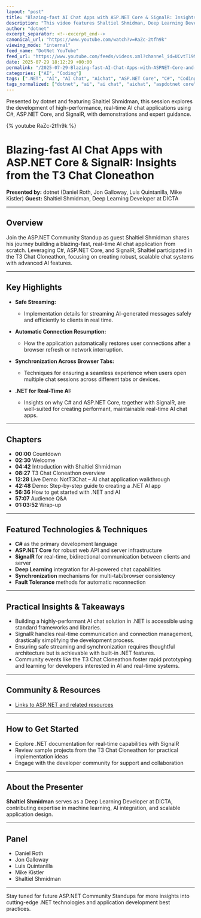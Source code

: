 ```yaml
---
layout: "post"
title: "Blazing-fast AI Chat Apps with ASP.NET Core & SignalR: Insights from the T3 Chat Cloneathon"
description: "This video features Shaltiel Shmidman, Deep Learning Developer at DICTA, as he discusses building a high-performance, real-time AI chat app using C#, ASP.NET Core, and SignalR. Key topics include safe streaming, connection resumption, multi-tab synchronization, and the developer experience of .NET for robust AI solutions."
author: "dotnet"
excerpt_separator: <!--excerpt_end-->
canonical_url: "https://www.youtube.com/watch?v=RaZc-2tfh9k"
viewing_mode: "internal"
feed_name: "DotNet YouTube"
feed_url: "https://www.youtube.com/feeds/videos.xml?channel_id=UCvtT19MZW8dq5Wwfu6B0oxw"
date: 2025-07-29 18:12:29 +00:00
permalink: "/2025-07-29-Blazing-fast-AI-Chat-Apps-with-ASPNET-Core-and-SignalR-Insights-from-the-T3-Chat-Cloneathon.html"
categories: ["AI", "Coding"]
tags: [".NET", "AI", "AI Chat", "Aichat", "ASP.NET Core", "C#", "Coding", "Connection Resumption", "Deep Learning", "Demo", "Developer", "Developer Community", "Dotnetdeveloper", "Microsoft", "Real Time Applications", "Safe Streaming", "SignalR", "Software Developer", "Synchronization", "T3 Chat Cloneathon", "Videos", "Web Development"]
tags_normalized: ["dotnet", "ai", "ai chat", "aichat", "aspdotnet core", "csharp", "coding", "connection resumption", "deep learning", "demo", "developer", "developer community", "dotnetdeveloper", "microsoft", "real time applications", "safe streaming", "signalr", "software developer", "synchronization", "t3 chat cloneathon", "videos", "web development"]
---
```


Presented by dotnet and featuring Shaltiel Shmidman, this session explores the development of high-performance, real-time AI chat applications using C#, ASP.NET Core, and SignalR, with demonstrations and expert guidance.<!--excerpt_end-->

{% youtube RaZc-2tfh9k %}

# Blazing-fast AI Chat Apps with ASP.NET Core & SignalR: Insights from the T3 Chat Cloneathon

**Presented by:** dotnet (Daniel Roth, Jon Galloway, Luis Quintanilla, Mike Kistler)
**Guest:** Shaltiel Shmidman, Deep Learning Developer at DICTA

---

## Overview

Join the ASP.NET Community Standup as guest Shaltiel Shmidman shares his journey building a blazing-fast, real-time AI chat application from scratch. Leveraging C#, ASP.NET Core, and SignalR, Shaltiel participated in the T3 Chat Cloneathon, focusing on creating robust, scalable chat systems with advanced AI features.

---

## Key Highlights

- **Safe Streaming:**
  - Implementation details for streaming AI-generated messages safely and efficiently to clients in real time.

- **Automatic Connection Resumption:**
  - How the application automatically restores user connections after a browser refresh or network interruption.

- **Synchronization Across Browser Tabs:**
  - Techniques for ensuring a seamless experience when users open multiple chat sessions across different tabs or devices.

- **.NET for Real-Time AI:**
  - Insights on why C# and ASP.NET Core, together with SignalR, are well-suited for creating performant, maintainable real-time AI chat apps.

---

## Chapters

- **00:00** Countdown
- **02:30** Welcome
- **04:42** Introduction with Shaltiel Shmidman
- **08:27** T3 Chat Cloneathon overview
- **12:28** Live Demo: NotT3Chat – AI chat application walkthrough
- **42:48** Demo: Step-by-step guide to creating a .NET AI app
- **56:36** How to get started with .NET and AI
- **57:07** Audience Q&A
- **01:03:52** Wrap-up

---

## Featured Technologies & Techniques

- **C#** as the primary development language
- **ASP.NET Core** for robust web API and server infrastructure
- **SignalR** for real-time, bidirectional communication between clients and server
- **Deep Learning** integration for AI-powered chat capabilities
- **Synchronization** mechanisms for multi-tab/browser consistency
- **Fault Tolerance** methods for automatic reconnection

---

## Practical Insights & Takeaways

- Building a highly-performant AI chat solution in .NET is accessible using standard frameworks and libraries.
- SignalR handles real-time communication and connection management, drastically simplifying the development process.
- Ensuring safe streaming and synchronization requires thoughtful architecture but is achievable with built-in .NET features.
- Community events like the T3 Chat Cloneathon foster rapid prototyping and learning for developers interested in AI and real-time systems.

---

## Community & Resources

- [Links to ASP.NET and related resources](https://www.theurlist.com/aspnet-standup-20250729)

---

## How to Get Started

- Explore .NET documentation for real-time capabilities with SignalR
- Review sample projects from the T3 Chat Cloneathon for practical implementation ideas
- Engage with the developer community for support and collaboration

---

## About the Presenter

**Shaltiel Shmidman** serves as a Deep Learning Developer at DICTA, contributing expertise in machine learning, AI integration, and scalable application design.

---

## Panel

- Daniel Roth
- Jon Galloway
- Luis Quintanilla
- Mike Kistler
- Shaltiel Shmidman

---

Stay tuned for future ASP.NET Community Standups for more insights into cutting-edge .NET technologies and application development best practices.
